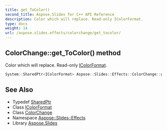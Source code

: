 ```yaml
---
title: get_ToColor()
second_title: Aspose.Slides for C++ API Reference
description: Color which will replace. Read-only IColorFormat.
type: docs
weight: 14
url: /aspose.slides.effects/colorchange/get_tocolor/
---
```

## ColorChange::get_ToColor() method


Color which will replace. Read-only [IColorFormat](../../../aspose.slides/icolorformat/).

```cpp
System::SharedPtr<IColorFormat> Aspose::Slides::Effects::ColorChange::get_ToColor() override
```

## See Also

* Typedef [SharedPtr](../../../system/sharedptr/)
* Class [IColorFormat](../../../aspose.slides/icolorformat/)
* Class [ColorChange](../)
* Namespace [Aspose::Slides::Effects](../../)
* Library [Aspose.Slides](../../../)